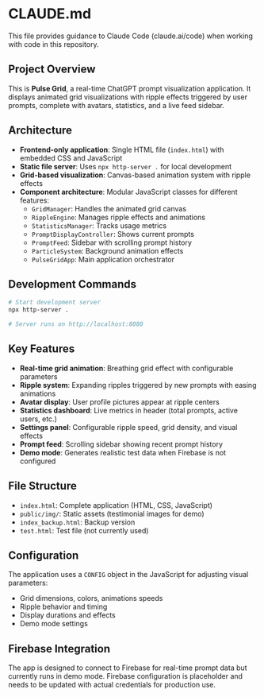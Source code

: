# CLAUDE.md

This file provides guidance to Claude Code (claude.ai/code) when working with code in this repository.

## Project Overview

This is **Pulse Grid**, a real-time ChatGPT prompt visualization application. It displays animated grid visualizations with ripple effects triggered by user prompts, complete with avatars, statistics, and a live feed sidebar.

## Architecture

- **Frontend-only application**: Single HTML file (`index.html`) with embedded CSS and JavaScript
- **Static file server**: Uses `npx http-server .` for local development
- **Grid-based visualization**: Canvas-based animation system with ripple effects
- **Component architecture**: Modular JavaScript classes for different features:
  - `GridManager`: Handles the animated grid canvas
  - `RippleEngine`: Manages ripple effects and animations
  - `StatisticsManager`: Tracks usage metrics
  - `PromptDisplayController`: Shows current prompts
  - `PromptFeed`: Sidebar with scrolling prompt history
  - `ParticleSystem`: Background animation effects
  - `PulseGridApp`: Main application orchestrator

## Development Commands

```bash
# Start development server
npx http-server .

# Server runs on http://localhost:8080
```

## Key Features

- **Real-time grid animation**: Breathing grid effect with configurable parameters
- **Ripple system**: Expanding ripples triggered by new prompts with easing animations
- **Avatar display**: User profile pictures appear at ripple centers
- **Statistics dashboard**: Live metrics in header (total prompts, active users, etc.)
- **Settings panel**: Configurable ripple speed, grid density, and visual effects
- **Prompt feed**: Scrolling sidebar showing recent prompt history
- **Demo mode**: Generates realistic test data when Firebase is not configured

## File Structure

- `index.html`: Complete application (HTML, CSS, JavaScript)
- `public/img/`: Static assets (testimonial images for demo)
- `index_backup.html`: Backup version
- `test.html`: Test file (not currently used)

## Configuration

The application uses a `CONFIG` object in the JavaScript for adjusting visual parameters:
- Grid dimensions, colors, animations speeds
- Ripple behavior and timing
- Display durations and effects
- Demo mode settings

## Firebase Integration

The app is designed to connect to Firebase for real-time prompt data but currently runs in demo mode. Firebase configuration is placeholder and needs to be updated with actual credentials for production use.